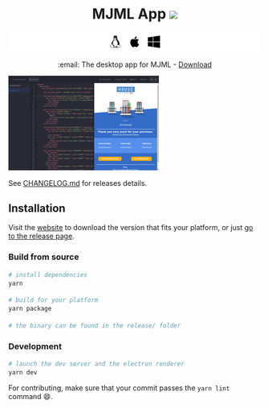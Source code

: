 <h1 align="center">
	MJML App
	<a href="https://travis-ci.org/mjmlio/mjml-app"><img src="https://travis-ci.org/mjmlio/mjml-app.svg?branch=master" /></a>
</h1>

![os](assets/os.png)

<p align="center">
	:email: The desktop app for MJML -
	<a href="https://github.com/mjmlio/mjml-app/releases">Download</a>
</p>

![screenshot](assets/screenshot.png)

See [CHANGELOG.md](CHANGELOG.md) for releases details.

## Installation

Visit the [website](http://mjmlio.github.io/mjml-app/) to download the version that fits your platform, or just [go to the release page](https://github.com/mjmlio/mjml-app/releases).

### Build from source

```bash
# install dependencies
yarn

# build for your platform
yarn package

# the binary can be found in the release/ folder
```

### Development

```bash
# launch the dev server and the electron renderer
yarn dev
```

For contributing, make sure that your commit passes the `yarn lint` command :smile:.
